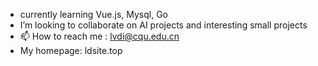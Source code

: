 - currently learning Vue.js, Mysql, Go
- I’m looking to collaborate on AI projects and interesting small projects
- 📫 How to reach me : lvdi@cqu.edu.cn
- My homepage: ldsite.top
